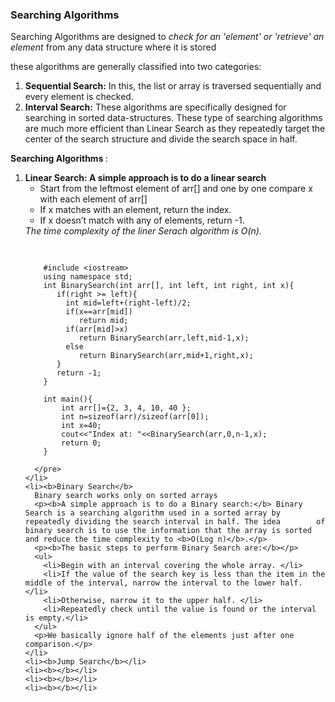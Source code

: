### Searching Algorithms

<P>Searching Algorithms are designed to <em>check for an 'element' or 'retrieve' an element</em> from any data structure where it is stored </P>
<p>these algorithms are generally classified into two categories: </p>
<ol>
  <li><b>Sequential Search:</b>  In this, the list or array is traversed sequentially and every element is checked. </li>
  <li><b>Interval Search:</b> These algorithms are specifically designed for searching in sorted data-structures. These type of searching algorithms are much more efficient than Linear    Search as they repeatedly target the center of the search structure and divide the search space in half.</li>
</ol>
<b> Searching Algorithms </b> :
  <ol>
    <li><b>Linear Search: </b>
      <b>A simple approach is to do a linear search</b>
            <ul>
              <li>Start from the leftmost element of arr[] and one by one compare x with each element of arr[]</li>
              <li>If x matches with an element, return the index.</li>
              <li>If x doesn’t match with any of elements, return -1.</li>
            </ul>
      <em>The time complexity of the liner Serach algorithm is O(n).</em>
      <pre>
      
        #include <iostream>
        using namespace std;
        int BinarySearch(int arr[], int left, int right, int x){
           if(right >= left){
             int mid=left+(right-left)/2;
             if(x==arr[mid])
                return mid;
             if(arr[mid]>x)
                return BinarySearch(arr,left,mid-1,x);
             else
                return BinarySearch(arr,mid+1,right,x);
           }
           return -1;
        }

        int main(){
            int arr[]={2, 3, 4, 10, 40 };
            int n=sizeof(arr)/sizeof(arr[0]);
            int x=40;
            cout<<"Index at: "<<BinarySearch(arr,0,n-1,x);
            return 0;
        }
        
      </pre>
    </li>
    <li><b>Binary Search</b>
      Binary search works only on sorted arrays
      <p><b>A simple approach is to do a Binary search:</b> Binary Search is a searching algorithm used in a sorted array by repeatedly dividing the search interval in half. The idea        of binary search is to use the information that the array is sorted and reduce the time complexity to <b>O(Log n)</b>.</p>
      <p><b>The basic steps to perform Binary Search are:</b></p>
      <ul>
        <li>Begin with an interval covering the whole array. </li>
        <li>If the value of the search key is less than the item in the middle of the interval, narrow the interval to the lower half. </li>
        <li>Otherwise, narrow it to the upper half. </li>
        <li>Repeatedly check until the value is found or the interval is empty.</li>
      </ul>
      <p>We basically ignore half of the elements just after one comparison.</p>
    </li>
    <li><b>Jump Search</b></li>
    <li><b></b></li>
    <li><b></b></li>
    <li><b></b></li>
  </ol>

